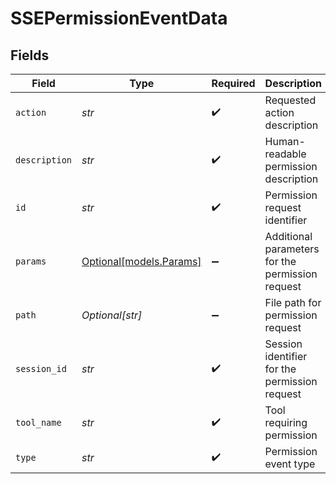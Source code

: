 # SSEPermissionEventData


## Fields

| Field                                            | Type                                             | Required                                         | Description                                      |
| ------------------------------------------------ | ------------------------------------------------ | ------------------------------------------------ | ------------------------------------------------ |
| `action`                                         | *str*                                            | :heavy_check_mark:                               | Requested action description                     |
| `description`                                    | *str*                                            | :heavy_check_mark:                               | Human-readable permission description            |
| `id`                                             | *str*                                            | :heavy_check_mark:                               | Permission request identifier                    |
| `params`                                         | [Optional[models.Params]](../models/params.md)   | :heavy_minus_sign:                               | Additional parameters for the permission request |
| `path`                                           | *Optional[str]*                                  | :heavy_minus_sign:                               | File path for permission request                 |
| `session_id`                                     | *str*                                            | :heavy_check_mark:                               | Session identifier for the permission request    |
| `tool_name`                                      | *str*                                            | :heavy_check_mark:                               | Tool requiring permission                        |
| `type`                                           | *str*                                            | :heavy_check_mark:                               | Permission event type                            |
